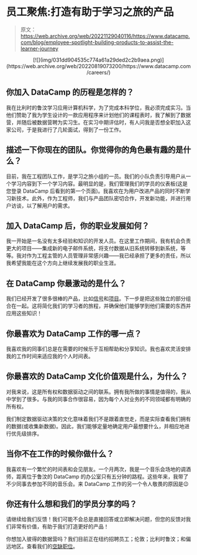 # 员工聚焦:打造有助于学习之旅的产品

> 原文：<https://web.archive.org/web/20221129040116/https://www.datacamp.com/blog/employee-spotlight-building-products-to-assist-the-learner-journey>

<center>[![](img/031dd904535c774a61a29ded2c2b9aea.png)](https://web.archive.org/web/20220819073200/https://www.datacamp.com/careers/)</center>

## 你加入 DataCamp 的历程是怎样的？

我在比利时的鲁汶学习应用计算机科学，为了完成本科学位，我必须完成实习。当他们赞助了我为学生设计的一款应用程序来计划他们的课程表时，我了解到了数据营，并随后被数据营聘为实习生。在实习中期评估时，有人问我是否想全职加入这家公司，于是我进行了几轮面试，得到了一份工作。

## 描述一下你现在的团队。你觉得你的角色最有趣的是什么？

目前，我在工程团队工作，是学习之旅小组的一员。我们的小队负责引导用户从一个学习内容到下一个学习内容。最明显的是，我们管理我们的学员的仪表板(这是您登录 DataCamp 后看到的第一个页面)。我喜欢在为用户改进产品的同时不断学习新技术。此外，作为工程师，我们与产品团队密切合作，开发新功能，并进行用户访谈，以了解用户的需求。

## 加入 DataCamp 后，你的职业发展如何？

我一开始是一名没有太多经验和知识的开发人员。在这里工作期间，我有机会负责更大的项目——集成新的电子邮件系统，将支付数据从旧系统转移到新系统，等等。我对作为工程主管的人员管理非常感兴趣——我已经承担了更多的责任，所以我希望我能在这个方向上继续发展我的职业生涯。

## 在 DataCamp 你最激动的是什么？

我们已经开发了很多很棒的产品，比如[信号](https://web.archive.org/web/20220819073200/http://datacamp.com/signal)和[项目](https://web.archive.org/web/20220819073200/http://datacamp.com/projects)。下一步是把这些独立的部分组合在一起。这将简化我们的学习者的旅程，并确保他们能够学到他们需要的东西并应用这些知识！

## 你最喜欢为 DataCamp 工作的哪一点？

我喜欢我的同事们总是在需要的时候乐于互相帮助和分享知识。我也喜欢灵活安排我的工作时间来适应我的个人时间表。

## 你最喜欢的 DataCamp 文化价值观是什么，为什么？

对我来说，这是所有权和数据驱动之间的联系。拥有我所做的事情是值得的，我从中学到了很多。与我的同事合作很容易，因为每个人对业务的不同领域都有明确的所有权。

我们制定数据驱动决策的文化意味着我们不是跟着直觉走，而是实际查看我们拥有的数据(或收集新数据)。因此，我们能够定量地确定用户最想要什么，并相应地进行优先级排序。

## 当你不在工作的时候你做什么？

我喜欢有一个繁忙的时间表和会见朋友。一个月两次，我是一个音乐会场地的调酒师，距离位于鲁汶的 DataCamp 的办公室只有五分钟的路程。这些年来，我带了不少同事去参加不同的音乐会。来 DataCamp 工作的另一个令人敬畏的原因是😉

## 你还有什么想和我们的学员分享的吗？

请继续给我们反馈！我们可能不会总是直接回答或立即解决问题，但您的反馈对我们非常有价值，有助于我们打造更好的产品！

你想加入彼得的数据营吗？我们目前正在纽约招聘员工；伦敦；比利时鲁汶；和偏远地区。查看我们的[空缺职位](https://web.archive.org/web/20220819073200/https://www.datacamp.com/jobs/)。